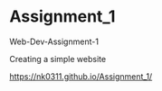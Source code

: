 # Assignment_1
Web-Dev-Assignment-1

Creating a simple website

https://nk0311.github.io/Assignment_1/
